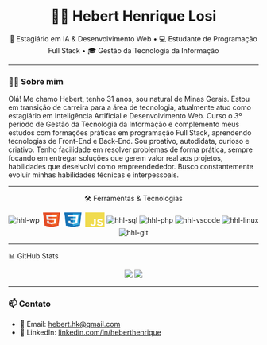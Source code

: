<h1 align="center">👨‍💻 Hebert Henrique Losi</h1>

<p align="center">
  🚀 Estagiário em IA & Desenvolvimento Web • 💻 Estudante de Programação Full Stack • 🎓 Gestão da Tecnologia da Informação
</p>

---

### 👨‍💻 Sobre mim

Olá! Me chamo Hebert, tenho 31 anos, sou natural de Minas Gerais.
Estou em transição de carreira para a área de tecnologia, atualmente atuo como estagiário em Inteligência Artificial e Desenvolvimento Web.
Curso o 3º período de Gestão da Tecnologia da Informação e complemento meus estudos com formações práticas em programação Full Stack, aprendendo tecnologias de Front-End e Back-End. Sou proativo, autodidata, curioso e criativo. Tenho facilidade em resolver problemas de forma prática, sempre focando em entregar soluções que gerem valor real aos projetos, habilidades que deselvolvi como empreendededor. Busco constantemente evoluir minhas habilidades técnicas e interpessoais.

---
<p align="center">
 🛠️ Ferramentas & Tecnologias
</p>

<p align="center">
  <img align="center" alt="hhl-wp" height="30" width="40" src="https://cdn.jsdelivr.net/gh/devicons/devicon@latest/icons/wordpress/wordpress-plain.svg"/>
  <img align="center" alt="hhl-HTML" height="30" width="40" src="https://raw.githubusercontent.com/devicons/devicon/master/icons/html5/html5-original.svg">
  <img align="center" alt="hhl-CSS" height="30" width="40" src="https://raw.githubusercontent.com/devicons/devicon/master/icons/css3/css3-original.svg">
  <img align="center" alt="hhl-Js" height="30" width="40" src="https://raw.githubusercontent.com/devicons/devicon/master/icons/javascript/javascript-plain.svg">
  <img align="center" alt="hhl-sql" height="30" width="40" src="https://cdn.jsdelivr.net/gh/devicons/devicon@latest/icons/azuresqldatabase/azuresqldatabase-original.svg">
  <img align="center" alt="hhl-php" height="30" width="40" src="https://cdn.jsdelivr.net/gh/devicons/devicon@latest/icons/php/php-original.svg"/>
  <img align="center" alt="hhl-vscode" height="30" width="40" src="https://cdn.jsdelivr.net/gh/devicons/devicon@latest/icons/vscode/vscode-original.svg"/>
  <img align="center" alt="hhl-linux" height="30" width="40" src="https://cdn.jsdelivr.net/gh/devicons/devicon@latest/icons/linux/linux-original.svg"/>
  <img align="center" alt="hhl-git" height="30" width="40"  src="https://cdn.jsdelivr.net/gh/devicons/devicon@latest/icons/git/git-original.svg"/>
</p>

---

 📊 GitHub Stats

<p align="center">
  <img src="https://github-readme-stats.vercel.app/api?username=heberthenriquelosi&show_icons=true&theme=tokyonight" width="48%">
  <img src="https://github-readme-stats.vercel.app/api/top-langs/?username=heberthenriquelosi&layout=compact&theme=tokyonight" width="48%">
</p>

---

### 📫 Contato

- 📧 Email: hebert.hk@gmail.com  
- 💼 LinkedIn: [linkedin.com/in/heberthenrique](https://linkedin.com/in/heberthenrique)
